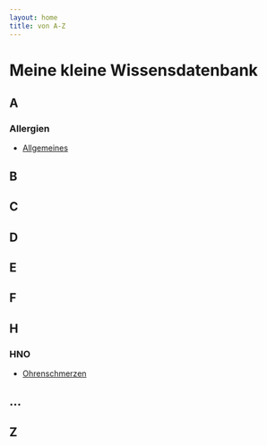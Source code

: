 ```yaml
---
layout: home
title: von A-Z
---
```


# Meine kleine Wissensdatenbank

## A

### Allergien
 - [Allgemeines](a/allergie/allgemeines.md) 

## B

## C

## D

## E

## F

## H

### HNO
- [Ohrenschmerzen](h/hno/ohrenschmerzen.md)

## ...

## Z